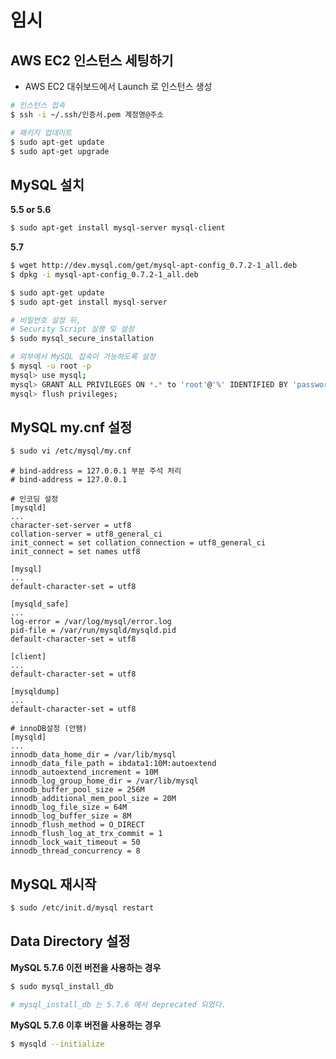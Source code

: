 # 임시

## AWS EC2 인스턴스 세팅하기
- AWS EC2 대쉬보드에서 Launch 로 인스턴스 생성

```sh
# 인스턴스 접속
$ ssh -i ~/.ssh/인증서.pem 계정명@주소

# 패키지 업데이트
$ sudo apt-get update
$ sudo apt-get upgrade
```

## MySQL 설치
__5.5 or 5.6__
```sh
$ sudo apt-get install mysql-server mysql-client
```

__5.7__
```sh
$ wget http://dev.mysql.com/get/mysql-apt-config_0.7.2-1_all.deb
$ dpkg -i mysql-apt-config_0.7.2-1_all.deb

$ sudo apt-get update
$ sudo apt-get install mysql-server
```

```sh
# 비밀번호 설정 뒤, 
# Security Script 실행 및 설정
$ sudo mysql_secure_installation

# 외부에서 MySQL 접속이 가능하도록 설정
$ mysql -u root -p
mysql> use mysql;
mysql> GRANT ALL PRIVILEGES ON *.* to 'root'@'%' IDENTIFIED BY 'password';
mysql> flush privileges;
```

## MySQL my.cnf 설정
```sh
$ sudo vi /etc/mysql/my.cnf
```
```
# bind-address = 127.0.0.1 부분 주석 처리
# bind-address = 127.0.0.1

# 인코딩 설정
[mysqld]
...
character-set-server = utf8
collation-server = utf8_general_ci
init_connect = set collation_connection = utf8_general_ci
init_connect = set names utf8

[mysql]
...
default-character-set = utf8

[mysqld_safe]
...
log-error = /var/log/mysql/error.log
pid-file = /var/run/mysqld/mysqld.pid
default-character-set = utf8

[client]
...
default-character-set = utf8

[mysqldump]
...
default-character-set = utf8

# innoDB설정 (안됌)
[mysqld]
...
innodb_data_home_dir = /var/lib/mysql
innodb_data_file_path = ibdata1:10M:autoextend
innodb_autoextend_increment = 10M
innodb_log_group_home_dir = /var/lib/mysql
innodb_buffer_pool_size = 256M
innodb_additional_mem_pool_size = 20M
innodb_log_file_size = 64M
innodb_log_buffer_size = 8M
innodb_flush_method = O_DIRECT
innodb_flush_log_at_trx_commit = 1
innodb_lock_wait_timeout = 50
innodb_thread_concurrency = 8
``` 

## MySQL 재시작
```sh
$ sudo /etc/init.d/mysql restart
```

## Data Directory 설정
__MySQL 5.7.6 이전 버전을 사용하는 경우__
```sh
$ sudo mysql_install_db

# mysql_install_db 는 5.7.6 에서 deprecated 되었다.
```
__MySQL 5.7.6 이후 버전을 사용하는 경우__
```sh
$ mysqld --initialize
```
